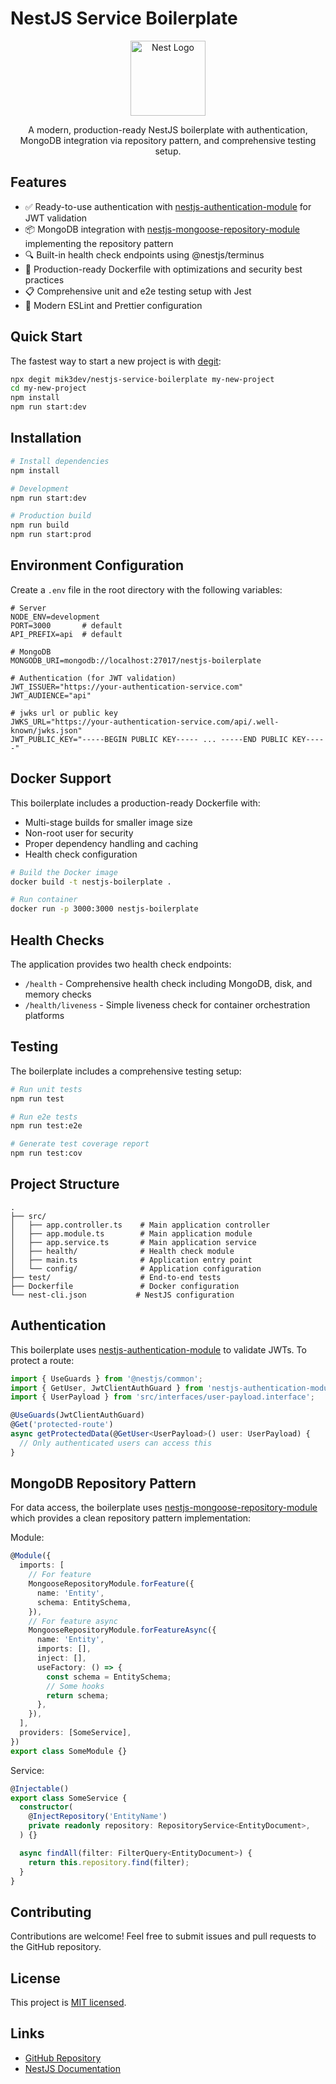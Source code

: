 # NestJS Service Boilerplate

<p align="center">
  <a href="http://nestjs.com/" target="blank"><img src="https://nestjs.com/img/logo-small.svg" width="120" alt="Nest Logo" /></a>
</p>

<p align="center">A modern, production-ready NestJS boilerplate with authentication, MongoDB integration via repository pattern, and comprehensive testing setup.</p>

## Features

- ✅ Ready-to-use authentication with [nestjs-authentication-module](https://www.npmjs.com/package/nestjs-authentication-module) for JWT validation
- 📦 MongoDB integration with [nestjs-mongoose-repository-module](https://www.npmjs.com/package/nestjs-mongoose-repository-module) implementing the repository pattern
- 🔍 Built-in health check endpoints using @nestjs/terminus
- 🐳 Production-ready Dockerfile with optimizations and security best practices
- 📋 Comprehensive unit and e2e testing setup with Jest
- 🧹 Modern ESLint and Prettier configuration

## Quick Start

The fastest way to start a new project is with [degit](https://github.com/Rich-Harris/degit):

```bash
npx degit mik3dev/nestjs-service-boilerplate my-new-project
cd my-new-project
npm install
npm run start:dev
```

## Installation

```bash
# Install dependencies
npm install

# Development
npm run start:dev

# Production build
npm run build
npm run start:prod
```

## Environment Configuration

Create a `.env` file in the root directory with the following variables:

```
# Server
NODE_ENV=development
PORT=3000       # default
API_PREFIX=api  # default

# MongoDB
MONGODB_URI=mongodb://localhost:27017/nestjs-boilerplate

# Authentication (for JWT validation)
JWT_ISSUER="https://your-authentication-service.com"
JWT_AUDIENCE="api"

# jwks url or public key 
JWKS_URL="https://your-authentication-service.com/api/.well-known/jwks.json"
JWT_PUBLIC_KEY="-----BEGIN PUBLIC KEY----- ... -----END PUBLIC KEY-----"
```

## Docker Support

This boilerplate includes a production-ready Dockerfile with:
- Multi-stage builds for smaller image size
- Non-root user for security
- Proper dependency handling and caching
- Health check configuration

```bash
# Build the Docker image
docker build -t nestjs-boilerplate .

# Run container
docker run -p 3000:3000 nestjs-boilerplate
```

## Health Checks

The application provides two health check endpoints:

- `/health` - Comprehensive health check including MongoDB, disk, and memory checks
- `/health/liveness` - Simple liveness check for container orchestration platforms

## Testing

The boilerplate includes a comprehensive testing setup:

```bash
# Run unit tests
npm run test

# Run e2e tests
npm run test:e2e

# Generate test coverage report
npm run test:cov
```

## Project Structure

```
.
├── src/
│   ├── app.controller.ts    # Main application controller
│   ├── app.module.ts        # Main application module
│   ├── app.service.ts       # Main application service
│   ├── health/              # Health check module
│   ├── main.ts              # Application entry point
│   └── config/              # Application configuration
├── test/                    # End-to-end tests
├── Dockerfile               # Docker configuration
└── nest-cli.json           # NestJS configuration
```

## Authentication

This boilerplate uses [nestjs-authentication-module](https://www.npmjs.com/package/nestjs-authentication-module) to validate JWTs. To protect a route:

```typescript
import { UseGuards } from '@nestjs/common';
import { GetUser, JwtClientAuthGuard } from 'nestjs-authentication-module';
import { UserPayload } from 'src/interfaces/user-payload.interface';

@UseGuards(JwtClientAuthGuard)
@Get('protected-route')
async getProtectedData(@GetUser<UserPayload>() user: UserPayload) {
  // Only authenticated users can access this
}
```

## MongoDB Repository Pattern

For data access, the boilerplate uses [nestjs-mongoose-repository-module](https://www.npmjs.com/package/nestjs-mongoose-repository-module) which provides a clean repository pattern implementation:

Module:
```typescript
@Module({
  imports: [
    // For feature
    MongooseRepositoryModule.forFeature({
      name: 'Entity',
      schema: EntitySchema,
    }),
    // For feature async
    MongooseRepositoryModule.forFeatureAsync({
      name: 'Entity',
      imports: [],
      inject: [],
      useFactory: () => {
        const schema = EntitySchema;
        // Some hooks
        return schema;
      },
    }),
  ],
  providers: [SomeService],
})
export class SomeModule {}
```

Service:
```typescript
@Injectable()
export class SomeService {
  constructor(
    @InjectRepository('EntityName')
    private readonly repository: RepositoryService<EntityDocument>,
  ) {}

  async findAll(filter: FilterQuery<EntityDocument>) {
    return this.repository.find(filter);
  }
}
```

## Contributing

Contributions are welcome! Feel free to submit issues and pull requests to the GitHub repository.

## License

This project is [MIT licensed](LICENSE).

## Links

- [GitHub Repository](https://github.com/mik3dev/nestjs-service-boilerplate)
- [NestJS Documentation](https://docs.nestjs.com/)

